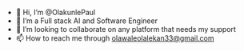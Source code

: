 - 👋 Hi, I’m @OlakunlePaul
- 👀 I’m a Full stack AI and Software Engineer
- 💞️ I’m looking to collaborate on any platform that needs my support
- 📫 How to reach me through olawaleolalekan33@gmail.com

<!---
OlakunlePaul/OlakunlePaul is a ✨ special ✨ repository because its `README.md` (this file) appears on your GitHub profile.
You can click the Preview link to take a look at your changes.
--->
